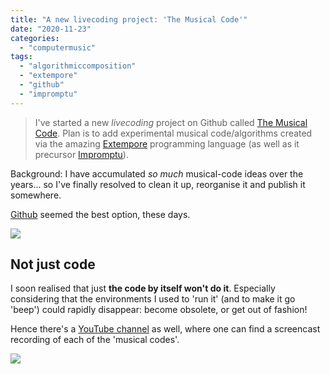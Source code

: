 ```yaml
---
title: "A new livecoding project: 'The Musical Code'"
date: "2020-11-23"
categories: 
  - "computermusic"
tags: 
  - "algorithmiccomposition"
  - "extempore"
  - "github"
  - "impromptu"
---
```


> I've started a new *livecoding* project on Github called [The Musical Code](https://github.com/lambdamusic/The-Musical-Code). Plan is to add experimental musical code/algorithms created via the amazing [Extempore](https://extemporelang.github.io/) programming language (as well as it precursor [Impromptu](http://impromptu.moso.com.au/)).

Background: I have accumulated *so much* musical-code ideas over the years... so I've finally resolved to clean it up, reorganise it and publish it somewhere. 

[Github](https://github.com/lambdamusic/The-Musical-Code) seemed the best option, these days.

[![](/media/static/blog_img/TheMusicalCodeGithub-1024x757.jpg)](https://github.com/lambdamusic/The-Musical-Code)

## Not just code

I soon realised that just **the code by itself won't do it**. Especially considering that the environments I used to 'run it' (and to make it go 'beep') could rapidly disappear: become obsolete, or get out of fashion!

Hence there's a [YouTube channel](https://www.youtube.com/channel/UCanqSICbxzRNEZGMlu8qfyw) as well, where one can find a screencast recording of each of the 'musical codes'.

[![](/media/static/blog_img/YouTubeMusicalCode-1024x679.jpg)](https://www.youtube.com/channel/UCanqSICbxzRNEZGMlu8qfyw)

